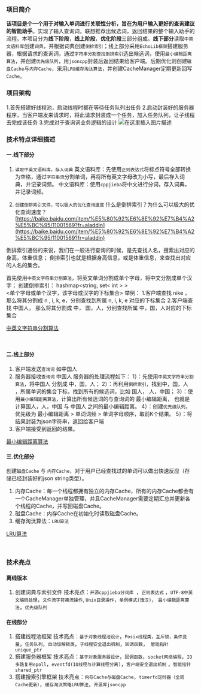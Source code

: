 


### 项目简介
**该项目是个一个用于对输入单词进行关联性分析，旨在为用户输入更好的查询建议的智能助手**。实现了输入查询词，联想推荐出候选词，返回结果的整个输入助手的流程。本项目分为**线下阶段**，**线上阶段**，**优化阶段**三部分组成。**线下部分**读取`中英文语料库`创建`词典`，并根据词典创建`倒排索引`；线上部分采用`EchoLib框架`搭建服务器，根据请求的查询词，通过`字符串分割查找倒排索引`选出候选词，使用`最小编辑距离算法`，并创建`优先级队列`，用`jsoncpp`封装后返回结果给客户端。后期优化则创建`磁盘Cache`与`内存Cache`，采用`LRU缓存淘汰算法`，并创建CacheManager定期更新回写`Cache`。
<br>



### 项目架构
1.首先搭建好线程池，启动线程时都在等待任务队列出任务
2.启动封装好的服务器程序，当客户端发来请求时，将此请求封装成一个任务，加入任务队列，让子线程去完成该任务
3.完成对于查询词业务逻辑的设计
![在这里插入图片描述](https://img-blog.csdnimg.cn/20200713121802312.png?x-oss-process=image/watermark,type_ZmFuZ3poZW5naGVpdGk,shadow_10,text_aHR0cHM6Ly9ibG9nLmNzZG4ubmV0L1dvcnRoeV9XYW5n,size_16,color_FFFFFF,t_70)

### 技术特点详细描述
   #### 一.线下部分
1. `读取中英文语料库，存入词典`
英文语料库：先使用`正则表达式`将标点符号全部转换为空格，通过`字符串流`分割单词，再将所有英文字母改为小写，最后存入词典，并记录词频。
中文语料库：使用`cppjieba`将中文进行分词，存入词典，并记录词频。

2. `创建倒排索引文件，可以极大的优化查询速度`
什么是倒排索引？为什么可以极大的优化查询速度？
[https://baike.baidu.com/item/%E5%80%92%E6%8E%92%E7%B4%A2%E5%BC%95/11001569?fr=aladdin](https://baike.baidu.com/item/%E5%80%92%E6%8E%92%E7%B4%A2%E5%BC%95/11001569?fr=aladdin)

倒排索引通俗的来说，我们在一般进行查询的时候，是先查找人名，搜索出对应的身高，体重信息；
倒排索引也就是根据身高信息，或是体重信息，来查找出对应的人名的集合。

首先使用`中英文字符串分割算法`，将英文单词分割成单个字母，将中文分割成单个汉字；
创建倒排索引： hashmap<string, set< int > >  
<单个字母或单个汉字，该字母或汉字的下标集合>
举例：
1.客户端查找 nike ，那么将其分割成 n , i, k, e，分别查找到所属 n, i, k, e 对应的下标集合
2.客户端查找 中国人， 那么将其分割成 中， 国，人，分别查找所属 中，国，人对应的下标集合

[中英文字符串分割算法](https://www.cnblogs.com/chinxi/p/6129774.html)


<br>

#### 二.线上部分
1. 客户端发送`查询词` 如中国人
2. 服务器接收`查询词` 中国人
服务器的处理流程如下：
1）：先使用`中英文字符串分割算法`，将中国人 分割成 中，国，人；
2）：再利用`倒排索引`，找到中，国，人 ，所属单词的集合下标，找到所有的候选词，比如 国人， 人，中国；
3）：使用`最小编辑距离算法`，计算出所有候选词的与查询词的 最小编辑距离， 也就是计算国人，人，中国 与 中国人 之间的最小编辑距离。
4）：创建`优先级队列`，优先级为 最小编辑距离 >  单词词频 > 单词字母顺序，取前K个结果。
5）：将结果封装为json字符串，返回给客户端
3. 客户端接受到返回的结果。


[最小编辑距离算法](https://leetcode-cn.com/problems/edit-distance/)
<br>

#### 三.优化部分
创建`磁盘Cache` 与 `内存Cache`，对于用户已经查找过的单词可以做出快速反应（存储已经封装好的json string类型）。
1. 内存Cache：每一个线程都拥有独立的内存Cache，所有的内存Cache都会有一个CacheManager单独管理，并且CacheManager需要定期汇总并更新各个线程的Cache，并写回磁盘Cache。
2. 磁盘Cache：内存Cache在初始化时读取磁盘Cache。
3. 缓存淘汰算法：`LRU算法`


[LRU算法](https://leetcode-cn.com/problems/lru-cache/)


<br>


### 技术亮点
#### 离线版本
1. 创建词典与索引文件
技术亮点：``开源cppjieba分词库 ``，`正则表达式` ，`UTF-8中英文编码处理`，`文件流字符串流操作`, `Unix目录操作`，`单例模式(饿汉)`， `最小编辑距离算法`，`优先级队列`



#### 在线部分
1. 搭建线程池框架
技术亮点：`基于对象线程池设计`，`Posix线程类，互斥锁，条件变量`，`任务队列`，`自动加解锁类`，`子线程安全退出机制`，`回调函数`，` 智能指针unique_ptr`
2. 搭建服务器框架
技术亮点：`基于对象服务器设计`，`回调函数`，`socket网络编程`，`IO多路复用epoll`，`eventfd(IO线程与计算线程分离)`，`客户端安全退出机制` ，`智能指针shared_ptr`
3. 搭建搜索引擎框架
技术亮点：`内存Cache与磁盘Cache`，`timerfd定时器（全局Cache更新）`，`缓存淘汰策略LRU算法`，`开源库jsoncpp`
